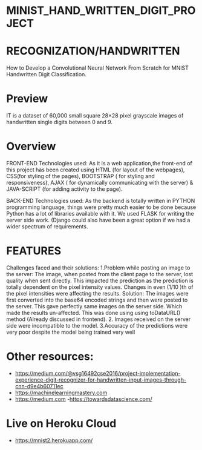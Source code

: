 # MINIST_HAND_WRITTEN_DIGIT_PROJECT
# RECOGNIZATION/HANDWRITTEN
How to Develop a Convolutional Neural Network From Scratch for MNIST Handwritten Digit Classification.

# Preview
IT is a dataset of 60,000 small square 28×28 pixel grayscale images of handwritten single digits between 0 and 9.

# Overview
FRONT-END
Technologies used: As it is a web application,the front-end of this project has been created using HTML (for layout of the webpages), CSS(for styling of the pages), BOOTSTRAP ( for styling and responsiveness), AJAX ( for dynamically communicating with the server) & JAVA-SCRIPT (for adding activity to the page).

BACK-END
Technologies used: As the backend is totally written in PYTHON programming language, things were pretty much easier to be done because Python has a lot of libraries available with it. We used FLASK for writing the server side work. (Django could also have been a great option if we had a wider spectrum of requirements. 
#
# FEATURES
Challenges faced and their solutions:
 1.Problem while posting an image to the server:
The image, when posted from the client page to the server, lost quality when sent directly. This impacted the prediction as the prediction is totally dependent on the pixel intensity values. Changes in even (1/10 )th of the pixel intensities were affecting the results.
 Solution: The images were first converted into the base64 encoded strings and then were posted to the server. This gave perfectly same images on the server side. Which made the results un-affected. This was done using using toDataURL() method (Already discussed in frontend).
 2. Images received on the server side were incompatible to the model.
 3.Accuracy of the predictions were very poor despite the model being trained very well
# Other resources:

- https://medium.com/@vsg16492cse2016/project-implementation-experience-digit-recognizer-for-handwritten-input-images-through-cnn-d9e4b60711ec
- https://machinelearningmastery.com
- https://medium.com
-https://towardsdatascience.com/
# Live on Heroku Cloud
- https://mnist2.herokuapp.com/
